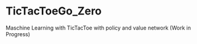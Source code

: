 # TicTacToeGo_Zero
Maschine Learning with TicTacToe with policy and value network (Work in Progress)
